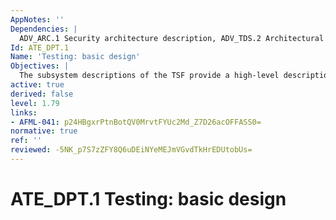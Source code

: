 ```yaml
---
AppNotes: ''
Dependencies: |
  ADV_ARC.1 Security architecture description, ADV_TDS.2 Architectural design, ATE_FUN.1 Functional testing
Id: ATE_DPT.1
Name: 'Testing: basic design'
Objectives: |
  The subsystem descriptions of the TSF provide a high-level description of the internal workings of the TSF. Testing at the level of the TOE subsystems provides assurance that the TSF subsystems behave and interact as described in the TOE design and the security architecture description.
active: true
derived: false
level: 1.79
links:
- AFML-041: p24HBgxrPtnBotQV0MrvtFYUc2Md_Z7D26acOFFASS0=
normative: true
ref: ''
reviewed: -5NK_p7S7zZFY8Q6uDEiNYeMEJmVGvdTkHrEDUtobUs=
---
```


# ATE_DPT.1 Testing: basic design